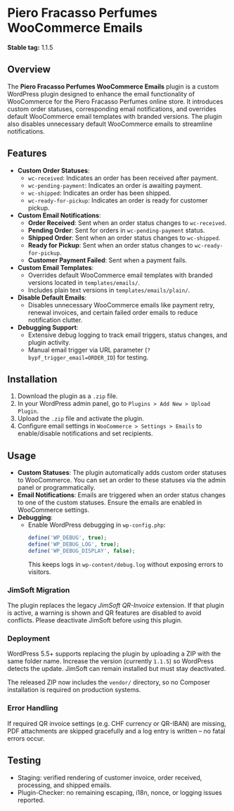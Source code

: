 # Piero Fracasso Perfumes WooCommerce Emails

**Stable tag:** 1.1.5

## Overview
The **Piero Fracasso Perfumes WooCommerce Emails** plugin is a custom WordPress plugin designed to enhance the email functionality of WooCommerce for the Piero Fracasso Perfumes online store. It introduces custom order statuses, corresponding email notifications, and overrides default WooCommerce email templates with branded versions. The plugin also disables unnecessary default WooCommerce emails to streamline notifications.

## Features
- **Custom Order Statuses**:
  - `wc-received`: Indicates an order has been received after payment.
  - `wc-pending-payment`: Indicates an order is awaiting payment.
  - `wc-shipped`: Indicates an order has been shipped.
  - `wc-ready-for-pickup`: Indicates an order is ready for customer pickup.
- **Custom Email Notifications**:
  - **Order Received**: Sent when an order status changes to `wc-received`.
  - **Pending Order**: Sent for orders in `wc-pending-payment` status.
  - **Shipped Order**: Sent when an order status changes to `wc-shipped`.
  - **Ready for Pickup**: Sent when an order status changes to `wc-ready-for-pickup`.
  - **Customer Payment Failed**: Sent when a payment fails.
- **Custom Email Templates**:
  - Overrides default WooCommerce email templates with branded versions located in `templates/emails/`.
  - Includes plain text versions in `templates/emails/plain/`.
- **Disable Default Emails**:
  - Disables unnecessary WooCommerce emails like payment retry, renewal invoices, and certain failed order emails to reduce notification clutter.
- **Debugging Support**:
  - Extensive debug logging to track email triggers, status changes, and plugin activity.
  - Manual email trigger via URL parameter (`?bypf_trigger_email=ORDER_ID`) for testing.

## Installation
1. Download the plugin as a `.zip` file.
2. In your WordPress admin panel, go to `Plugins > Add New > Upload Plugin`.
3. Upload the `.zip` file and activate the plugin.
4. Configure email settings in `WooCommerce > Settings > Emails` to enable/disable notifications and set recipients.

## Usage
- **Custom Statuses**: The plugin automatically adds custom order statuses to WooCommerce. You can set an order to these statuses via the admin panel or programmatically.
- **Email Notifications**: Emails are triggered when an order status changes to one of the custom statuses. Ensure the emails are enabled in WooCommerce settings.
- **Debugging**:
  - Enable WordPress debugging in `wp-config.php`:
    ```php
    define('WP_DEBUG', true);
    define('WP_DEBUG_LOG', true);
    define('WP_DEBUG_DISPLAY', false);
    ```
    This keeps logs in `wp-content/debug.log` without exposing errors to visitors.

### JimSoft Migration
The plugin replaces the legacy *JimSoft QR-Invoice* extension. If that plugin is active, a warning is shown and QR features are disabled to avoid conflicts. Please deactivate JimSoft before using this plugin.

### Deployment
WordPress 5.5+ supports replacing the plugin by uploading a ZIP with the same folder name. Increase the version (currently `1.1.5`) so WordPress detects the update. JimSoft can remain installed but must stay deactivated.

The released ZIP now includes the `vendor/` directory, so no Composer installation is required on production systems.

### Error Handling
If required QR invoice settings (e.g. CHF currency or QR-IBAN) are missing, PDF attachments are skipped gracefully and a log entry is written – no fatal errors occur.

## Testing
- Staging: verified rendering of customer invoice, order received, processing, and shipped emails.
- Plugin-Checker: no remaining escaping, i18n, nonce, or logging issues reported.
